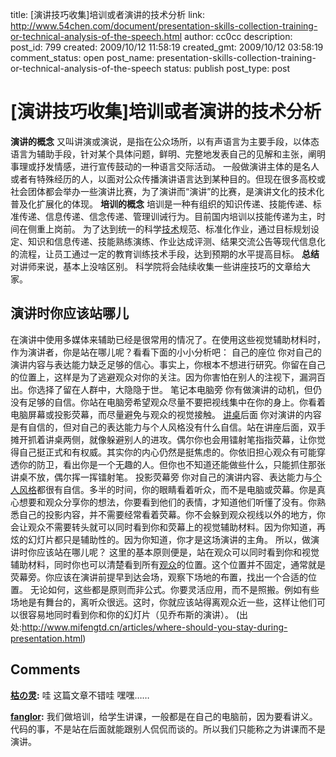 title: [演讲技巧收集]培训或者演讲的技术分析
link: http://www.54chen.com/document/presentation-skills-collection-training-or-technical-analysis-of-the-speech.html
author: cc0cc
description: 
post_id: 799
created: 2009/10/12 11:58:19
created_gmt: 2009/10/12 03:58:19
comment_status: open
post_name: presentation-skills-collection-training-or-technical-analysis-of-the-speech
status: publish
post_type: post

# [演讲技巧收集]培训或者演讲的技术分析

**演讲的概念** 又叫讲演或演说，是指在公众场所，以有声语言为主要手段，以体态语言为辅助手段，针对某个具体问题，鲜明、完整地发表自己的见解和主张，阐明事理或抒发情感，进行宣传鼓动的一种语言交际活动。 一般做演讲主体的是名人或者有特殊经历的人，以面对公众传播演讲语言达到某种目的。但现在很多高校或社会团体都会举办一些演讲比赛，为了演讲而“演讲”的比赛，是演讲文化的技术化普及化扩展化的体现。 **培训的概念** 培训是一种有组织的知识传递、技能传递、标准传递、信息传递、信念传递、管理训诫行为。目前国内培训以技能传递为主，时间在侧重上岗前。 为了达到统一的科学[技术](/591-twitter-api-%e4%b8%ad%e6%96%87%e6%96%87%e6%a1%a3-%e5%89%8d%e8%a8%80/)规范、标准化作业，通过目标规划设定、知识和信息传递、技能熟练演练、作业达成评测、结果交流公告等现代信息化的流程，让员工通过一定的教育训练技术手段，达到预期的水平提高目标。 **总结** 对讲师来说，基本上没啥区别。 科学院将会陆续收集一些讲座技巧的文章给大家。 

## 演讲时你应该站哪儿

在演讲中使用多媒体来辅助已经是很常用的情况了。在使用这些视觉辅助材料时，作为演讲者，你是站在哪儿呢？看看下面的小小分析吧： 自己的座位 你对自己的演讲内容与表达能力缺乏足够的信心。事实上，你根本不想进行研究。你留在自己的位置上，这样是为了逃避观众对你的关注。因为你害怕在别人的注视下，漏洞百出。你选择了留在人群中，大隐隐于世。 笔记本电脑旁 你有做演讲的动机，但仍没有足够的自信。你站在电脑旁希望观众尽量不要把视线集中在你的身上。你看着电脑屏幕或投影荧幕，而尽量避免与观众的视觉接触。 [讲桌](/683-ugc-technical-seminars-in-schools-postgresql-search-slide-sharing/)后面 你对演讲的内容是有自信的，但对自己的表达能力与个人风格没有什么自信。站在讲座后面，双手摊开抓着讲桌两侧，就像躲避别人的进攻。偶尔你也会用镭射笔指指荧幕，让你觉得自己挺正式和有权威。其实你的内心仍然是挺焦虑的。你依旧担心观众有可能穿透你的防卫，看出你是一个无趣的人。但你也不知道还能做些什么，只能抓住那张讲桌不放，偶尔挥一挥镭射笔。 投影荧幕旁 你对自己的演讲内容、表达能力与[个人风格](http://www.54chen.com/546-54chen%e5%87%ba%e5%93%81%e6%89%93%e9%85%b1%e6%b2%b9%e5%9c%a8%e7%ba%bf%e4%b8%80%e5%af%b9%e4%b8%80%e5%92%8c%e9%99%8c%e7%94%9f%e4%ba%ba%e8%81%8a%e5%a4%a9%e7%9a%84%e7%bd%91%e7%ab%99/)都很有自信。多半的时间，你的眼睛看着听众，而不是电脑或荧幕。你是真心想要和观众分享你的想法，你要看到他们的表情，才知道他们听懂了没有。你熟悉自己的投影内容，并不需要经常看着荧幕。你不会躲到观众视线以外的地方，你会让观众不需要转头就可以同时看到你和荧幕上的视觉辅助材料。因为你知道，再炫的幻灯片都只是辅助性的。因为你知道，你才是这场演讲的主角。 所以，做演讲时你应该站在哪儿呢？ 这里的基本原则便是，站在观众可以同时看到你和视觉辅助材料，同时你也可以清楚看到所有[观众](http://www.54chen.com/796-11-return-ubuntu-910-notes-from-the-hard-disk-installation/)的位置。这个位置并不固定，通常就是荧幕旁。你应该在演讲前提早到达会场，观察下场地的布置，找出一个合适的位置。 无论如何，这些都是原则而非公式。你要灵活应用，而不是照搬。例如有些场地是有舞台的，离听众很远。这时，你就应该站得离观众近一些，这样让他们可以很容易地同时看到你和你的幻灯片（见乔布斯的演讲）。 (出处:<http://www.mifengtd.cn/articles/where-should-you-stay-during-presentation.html>)

## Comments

**[枯の灵](#12057 "2009-12-15 11:45:25"):** 哇 这篇文章不错哇 嘿嘿……

**[fanglor](#12503 "2010-07-11 10:02:50"):** 我们做培训，给学生讲课，一般都是在自己的电脑前，因为要看讲义。代码的事，不是站在后面就能跟别人侃侃而谈的。所以我们只能称之为讲课而不是演讲。

